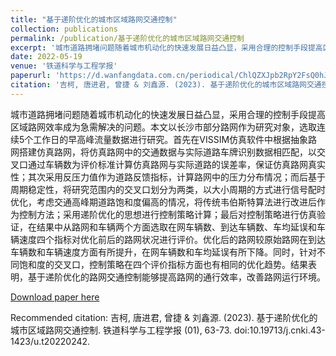 ```yaml
---
title: "基于递阶优化的城市区域路网交通控制"
collection: publications
permalink: /publication/基于递阶优化的城市区域路网交通控制
excerpt: '城市道路拥堵问题随着城市机动化的快速发展日益凸显，采用合理的控制手段提高区域路网效率成为急需解决的问题。本文以长沙市部分路网作为研究对象，选取连续5个工作日的早高峰流量数据进行研究。首先在VISSIM仿真软件中根据抽象路网搭建仿真路网，将仿真路网中的交通数据与实际道路车牌识别数据相匹配，以交叉口通过车辆数为评价标准计算仿真路网与实际道路的误差率，保证仿真路网真实性；其次采用反压力值作为道路反馈指标，计算路网中的压力分布情况；而后基于周期稳定性，将研究范围内的交叉口划分为两类，以大小周期的方式进行信号配时优化，考虑交通高峰期道路饱和度偏高的情况，将传统韦伯斯特算法进行改进后作为控制方法；采用递阶优化的思想进行控制策略计算；最后对控制策略进行仿真验证，在结果中从路网和车辆两个方面选取在网车辆数、到达车辆数、车均延误和车辆速度四个指标对优化前后的路网状况进行评价。优化后的路网较原始路网在到达车辆数和车辆速度方面有所提升，在网车辆数和车均延误有所下降。同时，针对不同饱和度的交叉口，控制策略在四个评价指标方面也有相同的优化趋势。结果表明，基于递阶优化的路网交通控制能够提高路网的通行效率，改善路网运行环境。'
date: 2022-05-19
venue: '铁道科学与工程学报'
paperurl: 'https://d.wanfangdata.com.cn/periodical/ChlQZXJpb2RpY2FsQ0hJTmV3UzIwMjMwODMxEhFjc3RkeHl4YjIwMjMwMTAwNxoId3VmdXNmYWU%3'
citation: '吉柯, 唐进君, 曾捷 & 刘鑫源. (2023). 基于递阶优化的城市区域路网交通控制. 铁道科学与工程学报 (01), 63-73. doi:10.19713/j.cnki.43-1423/u.t20220242.'
---
```

城市道路拥堵问题随着城市机动化的快速发展日益凸显，采用合理的控制手段提高区域路网效率成为急需解决的问题。本文以长沙市部分路网作为研究对象，选取连续5个工作日的早高峰流量数据进行研究。首先在VISSIM仿真软件中根据抽象路网搭建仿真路网，将仿真路网中的交通数据与实际道路车牌识别数据相匹配，以交叉口通过车辆数为评价标准计算仿真路网与实际道路的误差率，保证仿真路网真实性；其次采用反压力值作为道路反馈指标，计算路网中的压力分布情况；而后基于周期稳定性，将研究范围内的交叉口划分为两类，以大小周期的方式进行信号配时优化，考虑交通高峰期道路饱和度偏高的情况，将传统韦伯斯特算法进行改进后作为控制方法；采用递阶优化的思想进行控制策略计算；最后对控制策略进行仿真验证，在结果中从路网和车辆两个方面选取在网车辆数、到达车辆数、车均延误和车辆速度四个指标对优化前后的路网状况进行评价。优化后的路网较原始路网在到达车辆数和车辆速度方面有所提升，在网车辆数和车均延误有所下降。同时，针对不同饱和度的交叉口，控制策略在四个评价指标方面也有相同的优化趋势。结果表明，基于递阶优化的路网交通控制能够提高路网的通行效率，改善路网运行环境。

[Download paper here](http://SunderlandAJ-1130.github.io/files/基于递阶优化的城市区域路网交通控制.pdf)

Recommended citation: 吉柯, 唐进君, 曾捷 & 刘鑫源. (2023). 基于递阶优化的城市区域路网交通控制. 铁道科学与工程学报 (01), 63-73. doi:10.19713/j.cnki.43-1423/u.t20220242.
